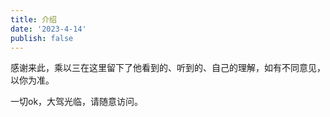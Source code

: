 ```yaml
---
title: 介绍
date: '2023-4-14'
publish: false
---
```


感谢来此，乘以三在这里留下了他看到的、听到的、自己的理解，如有不同意见，以你为准。

一切ok，大驾光临，请随意访问。
